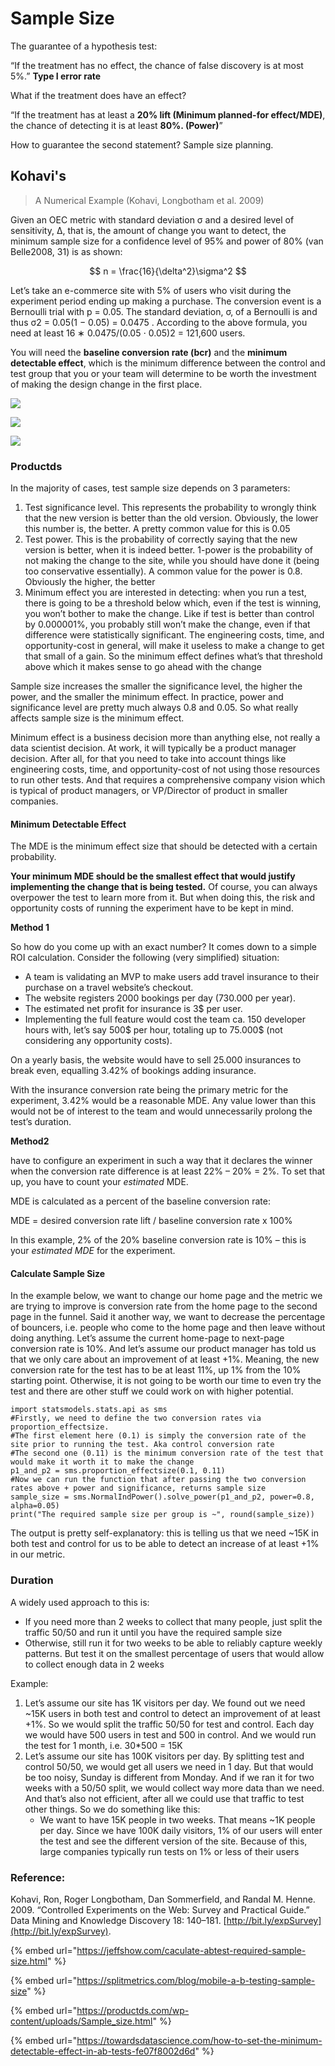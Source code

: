 # Sample Size

The guarantee of a hypothesis test:&#x20;

“If the treatment has no effect, the chance of false discovery is at most 5%.”  **Type I error rate**

What if the treatment does have an effect?&#x20;

“If the treatment has at least a **20% lift (Minimum planned-for effect/MDE)**, the chance of detecting it is at least **80%. (Power)**”&#x20;

How to guarantee the second statement? Sample size planning.&#x20;

## Kohavi's&#x20;

> A Numerical Example (Kohavi, Longbotham et al. 2009)

Given an OEC metric with standard deviation σ and a desired level of sensitivity, Δ, that is, the amount of change you want to detect, the minimum sample size for a confidence level of 95% and power of 80% (van Belle2008, 31) is as shown:

$$
n = \frac{16}{\delta^2}\sigma^2
$$

Let’s take an e-commerce site with 5% of users who visit during the experiment period ending up making a purchase. The conversion event is a Bernoulli trial with p = 0.05. The standard deviation, σ, of a Bernoulli is  and thus  σ2 = 0.05(1 − 0.05) = 0.0475 . According to the above formula, you need at least 16 ∗ 0.0475/(0.05 ⋅ 0.05)2 = 121,600 users.

You will need the **baseline conversion rate (bcr)** and the **minimum detectable effect**, which is the minimum difference between the control and test group that you or your team will determine to be worth the investment of making the design change in the first place.

![](<../.gitbook/assets/Screen Shot 2022-02-26 at 1.06.25 AM.png>)

![](<../.gitbook/assets/image (2).png>)

![](<../.gitbook/assets/image (3).png>)

### Productds

In the majority of cases, test sample size depends on 3 parameters:\
&#x20;

1. Test significance level. This represents the probability to wrongly think that the new version is better than the old version. Obviously, the lower this number is, the better. A pretty common value for this is 0.05\
   &#x20;
2. Test power. This is the probability of correctly saying that the new version is better, when it is indeed better. 1-power is the probability of not making the change to the site, while you should have done it (being too conservative essentially). A common value for the power is 0.8. Obviously the higher, the better\
   &#x20;
3. Minimum effect you are interested in detecting: when you run a test, there is going to be a threshold below which, even if the test is winning, you won’t bother to make the change. Like if test is better than control by 0.000001%, you probably still won’t make the change, even if that difference were statistically significant. The engineering costs, time, and opportunity-cost in general, will make it useless to make a change to get that small of a gain. So the minimum effect defines what’s that threshold above which it makes sense to go ahead with the change\
   &#x20;

Sample size increases the smaller the significance level, the higher the power, and the smaller the minimum effect. In practice, power and significance level are pretty much always 0.8 and 0.05. So what really affects sample size is the minimum effect.\
&#x20;

Minimum effect is a business decision more than anything else, not really a data scientist decision. At work, it will typically be a product manager decision. After all, for that you need to take into account things like engineering costs, time, and opportunity-cost of not using those resources to run other tests. And that requires a comprehensive company vision which is typical of product managers, or VP/Director of product in smaller companies.\
&#x20;

#### Minimum Detectable Effect

The MDE is the minimum effect size that should be detected with a certain probability.

**Your minimum MDE should be the smallest effect that would justify implementing the change that is being tested.** Of course, you can always overpower the test to learn more from it. But when doing this, the risk and opportunity costs of running the experiment have to be kept in mind.

**Method 1**

So how do you come up with an exact number? It comes down to a simple ROI calculation. Consider the following (very simplified) situation:

* A team is validating an MVP to make users add travel insurance to their purchase on a travel website’s checkout.
* The website registers 2000 bookings per day (730.000 per year).
* The estimated net profit for insurance is 3$ per user.
* Implementing the full feature would cost the team ca. 150 developer hours with, let’s say 500$ per hour, totaling up to 75.000$ (not considering any opportunity costs).

On a yearly basis, the website would have to sell 25.000 insurances to break even, equalling 3.42% of bookings adding insurance.

With the insurance conversion rate being the primary metric for the experiment, 3.42% would be a reasonable MDE. Any value lower than this would not be of interest to the team and would unnecessarily prolong the test’s duration.

**Method2**

&#x20;have to configure an experiment in such a way that it declares the winner when the conversion rate difference is at least 22% – 20% = 2%. To set that up, you have to count your _estimated_ MDE.&#x20;

MDE is calculated as a percent of the baseline conversion rate:&#x20;

MDE = desired conversion rate lift / baseline conversion rate x 100%

In this example, 2% of the 20% baseline conversion rate is 10% – this is your _estimated MDE_ for the experiment.&#x20;

#### Calculate Sample Size

In the example below, we want to change our home page and the metric we are trying to improve is conversion rate from the home page to the second page in the funnel. Said it another way, we want to decrease the percentage of bouncers, i.e. people who come to the home page and then leave without doing anything. Let’s assume the current home-page to next-page conversion rate is 10%. And let’s assume our product manager has told us that we only care about an improvement of at least +1%. Meaning, the new conversion rate for the test has to be at least 11%, up 1% from the 10% starting point. Otherwise, it is not going to be worth our time to even try the test and there are other stuff we could work on with higher potential.

```
import statsmodels.stats.api as sms
#Firstly, we need to define the two conversion rates via proportion_effectsize. 
#The first element here (0.1) is simply the conversion rate of the site prior to running the test. Aka control conversion rate
#The second one (0.11) is the minimum conversion rate of the test that would make it worth it to make the change
p1_and_p2 = sms.proportion_effectsize(0.1, 0.11)
#Now we can run the function that after passing the two conversion rates above + power and significance, returns sample size
sample_size = sms.NormalIndPower().solve_power(p1_and_p2, power=0.8, alpha=0.05)
print("The required sample size per group is ~", round(sample_size))
```

The output is pretty self-explanatory: this is telling us that we need \~15K in both test and control for us to be able to detect an increase of at least +1% in our metric.

### Duration

A widely used approach to this is:

* If you need more than 2 weeks to collect that many people, just split the traffic 50/50 and run it until you have the required sample size\
  &#x20;
* Otherwise, still run it for two weeks to be able to reliably capture weekly patterns. But test it on the smallest percentage of users that would allow to collect enough data in 2 weeks\
  &#x20;

Example:

1. Let’s assume our site has 1K visitors per day. We found out we need \~15K users in both test and control to detect an improvement of at least +1%. So we would split the traffic 50/50 for test and control. Each day we would have 500 users in test and 500 in control. And we would run the test for 1 month, i.e. 30\*500 = 15K\
   &#x20;
2. Let’s assume our site has 100K visitors per day. By splitting test and control 50/50, we would get all users we need in 1 day. But that would be too noisy, Sunday is different from Monday. And if we ran it for two weeks with a 50/50 split, we would collect way more data than we need. And that’s also not efficient, after all we could use that traffic to test other things. So we do something like this:\
   &#x20;
   * We want to have 15K people in two weeks. That means \~1K people per day. Since we have 100K daily visitors, 1% of our users will enter the test and see the different version of the site. Because of this, large companies typically run tests on 1% or less of their users

### Reference:

Kohavi, Ron, Roger Longbotham, Dan Sommerfield, and Randal M. Henne. 2009. “Controlled Experiments on the Web: Survey and Practical Guide.” Data Mining and Knowledge Discovery 18: 140–181. [http://bit.ly/expSurvey](http://bit.ly/expSurvey).

{% embed url="https://jeffshow.com/caculate-abtest-required-sample-size.html" %}

{% embed url="https://splitmetrics.com/blog/mobile-a-b-testing-sample-size" %}

{% embed url="https://productds.com/wp-content/uploads/Sample_size.html" %}

{% embed url="https://towardsdatascience.com/how-to-set-the-minimum-detectable-effect-in-ab-tests-fe07f8002d6d" %}
